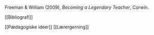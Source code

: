 Freeman & William (2009), *Becoming a Legendary Teacher*, Corwin.

[[Bibliografi]]

[[Pædagogiske ideer]]
[[Lærergerning]]

